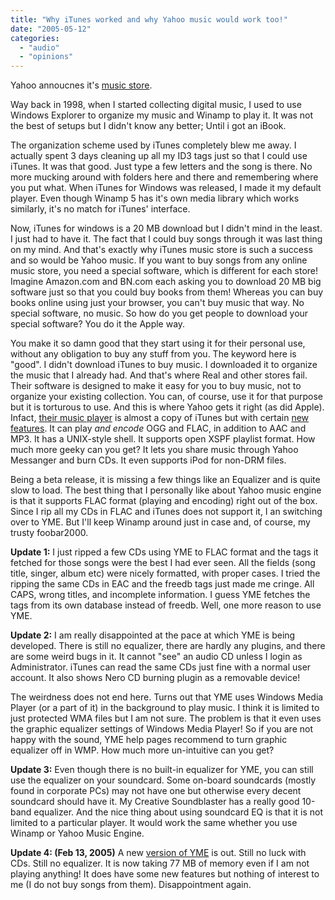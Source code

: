 ```yaml
---
title: "Why iTunes worked and why Yahoo music would work too!"
date: "2005-05-12"
categories: 
  - "audio"
  - "opinions"
---
```


Yahoo annoucnes it's [music store](http://www.nytimes.com/2005/05/11/technology/11yahoo.html).

Way back in 1998, when I started collecting digital music, I used to use Windows Explorer to organize my music and Winamp to play it. It was not the best of setups but I didn't know any better; Until i got an iBook.

The organization scheme used by iTunes completely blew me away. I actually spent 3 days cleaning up all my ID3 tags just so that I could use iTunes. It was that good. Just type a few letters and the song is there. No more mucking around with folders here and there and remembering where you put what. When iTunes for Windows was released, I made it my default player. Even though Winamp 5 has it's own media library which works similarly, it's no match for iTunes' interface.

Now, iTunes for windows is a 20 MB download but I didn't mind in the least. I just had to have it. The fact that I could buy songs through it was last thing on my mind. And that's exactly why iTunes music store is such a success and so would be Yahoo music. If you want to buy songs from any online music store, you need a special software, which is different for each store! Imagine Amazon.com and BN.com each asking you to download 20 MB big software just so that you could buy books from them! Whereas you can buy books online using just your browser, you can't buy music that way. No special software, no music. So how do you get people to download your special software? You do it the Apple way.

You make it so damn good that they start using it for their personal use, without any obligation to buy any stuff from you. The keyword here is "good". I didn't download iTunes to buy music. I downloaded it to organize the music that I already had. And that's where Real and other stores fail. Their software is designed to make it easy for you to buy music, not to organize your existing collection. You can, of course, use it for that purpose but it is torturous to use. And this is where Yahoo gets it right (as did Apple). Infact, [their music player](http://music.yahoo.com/musicengine) is almost a copy of iTunes but with certain [new features](http://blog.360.yahoo.com/blog-FDuiCSg4eqinB8z.GGJ7TmAz?p=89). It can play _and encode_ OGG and FLAC, in addition to AAC and MP3. It has a UNIX-style shell. It supports open XSPF playlist format. How much more geeky can you get? It lets you share music through Yahoo Messanger and burn CDs. It even supports iPod for non-DRM files.

Being a beta release, it is missing a few things like an Equalizer and is quite slow to load. The best thing that I personally like about Yahoo music engine is that it supports FLAC format (playing and encoding) right out of the box. Since I rip all my CDs in FLAC and iTunes does not support it, I an switching over to YME. But I'll keep Winamp around just in case and, of course, my trusty foobar2000.

**Update 1:** I just ripped a few CDs using YME to FLAC format and the tags it fetched for those songs were the best I had ever seen. All the fields (song title, singer, album etc) were nicely formatted, with proper cases. I tried the ripping the same CDs in EAC and the freedb tags just made me cringe. All CAPS, wrong titles, and incomplete information. I guess YME fetches the tags from its own database instead of freedb. Well, one more reason to use YME.

**Update 2:** I am really disappointed at the pace at which YME is being developed. There is still no equalizer, there are hardly any plugins, and there are some weird bugs in it. It cannot "see" an audio CD unless I login as Administrator. iTunes can read the same CDs just fine with a normal user account. It also shows Nero CD burning plugin as a removable device!

The weirdness does not end here. Turns out that YME uses Windows Media Player (or a part of it) in the background to play music. I think it is limited to just protected WMA files but I am not sure. The problem is that it even uses the graphic equalizer settings of Windows Media Player! So if you are not happy with the sound, YME help pages recommend to turn graphic equalizer off in WMP. How much more un-intuitive can you get?

**Update 3:** Even though there is no built-in equalizer for YME, you can still use the equalizer on your soundcard. Some on-board soundcards (mostly found in corporate PCs) may not have one but otherwise every decent soundcard should have it. My Creative Soundblaster has a really good 10-band equalizer. And the nice thing about using soundcard EQ is that it is not limited to a particular player. It would work the same whether you use Winamp or Yahoo Music Engine.

**Update 4: (Feb 13, 2005)** A new [version of YME](http://ymusicblog.com/blog/2006/02/07/new-yahoo-music-engine-you-asked-we-listened/) is out. Still no luck with CDs. Still no equalizer. It is now taking 77 MB of memory even if I am not playing anything! It does have some new features but nothing of interest to me (I do not buy songs from them). Disappointment again.
